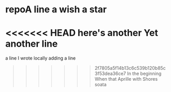 # repoA line a wish a star
<<<<<<< HEAD
here's another
Yet another line
=======
a line I wrote locally
adding a line
>>>>>>> 2f7805a5f14b13c6c539b120b85c3f53dea36ce7
In the beginning
When that Aprille with Shores soata
